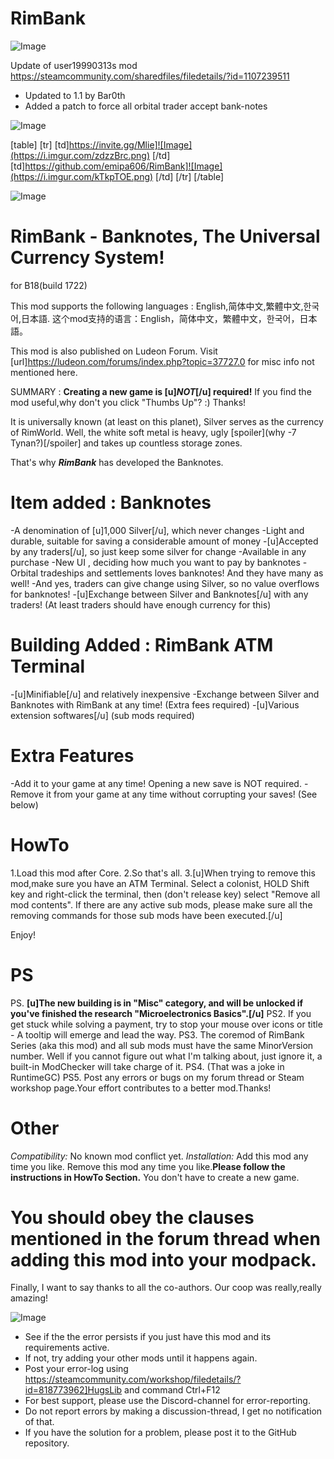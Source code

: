 # RimBank

![Image](https://i.imgur.com/WAEzk68.png)

Update of user19990313s mod 
https://steamcommunity.com/sharedfiles/filedetails/?id=1107239511

- Updated to 1.1 by Bar0th
- Added a patch to force all orbital trader accept bank-notes

![Image](https://i.imgur.com/7Gzt3Rg.png)


[table]
	[tr]
		[td]https://invite.gg/Mlie]![Image](https://i.imgur.com/zdzzBrc.png)
[/td]
		[td]https://github.com/emipa606/RimBank]![Image](https://i.imgur.com/kTkpTOE.png)
[/td]
	[/tr]
[/table]
	
![Image](https://i.imgur.com/NOW7jU1.png)


# RimBank - Banknotes, The Universal Currency System!

for B18(build 1722)

This mod supports the following languages : English,简体中文,繁體中文,한국어,日本語.
这个mod支持的语言：English，简体中文，繁體中文，한국어，日本語。

This mod is also published on Ludeon Forum.
Visit [url]https://ludeon.com/forums/index.php?topic=37727.0 for misc info not mentioned here.

SUMMARY : **Creating a new game is [u]*NOT*[/u] required!**
If you find the mod useful,why don&apos;t you click &quot;Thumbs Up&quot;? :) Thanks!

It is universally known (at least on this planet), Silver serves as the currency of RimWorld. Well, the white soft metal is heavy, ugly [spoiler](why -7 Tynan?)[/spoiler] and takes up countless storage zones.

That&apos;s why ***RimBank*** has developed the Banknotes.


# Item added : Banknotes

-A denomination of [u]1,000 Silver[/u], which never changes
-Light and durable, suitable for saving a considerable amount of money
-[u]Accepted by any traders[/u], so just keep some silver for change
-Available in any purchase
-New UI , deciding how much you want to pay by banknotes
-Orbital tradeships and settlements loves banknotes! And they have many as well!
-And yes, traders can give change using Silver, so no value overflows for banknotes!
-[u]Exchange between Silver and Banknotes[/u] with any traders! (At least traders should have enough currency for this)

# Building Added : RimBank ATM Terminal

-[u]Minifiable[/u] and relatively inexpensive
-Exchange between Silver and Banknotes with RimBank at any time! (Extra fees required)
-[u]Various extension softwares[/u] (sub mods required)

# Extra Features

-Add it to your game at any time! Opening a new save is NOT required.
-Remove it from your game at any time without corrupting your saves! (See below)


# HowTo

1.Load this mod after Core.
2.So that&apos;s all.
3.[u]When trying to remove this mod,make sure you have an ATM Terminal. Select a colonist, HOLD Shift key and right-click the terminal, then (don&apos;t release key) select &quot;Remove all mod contents&quot;. If there are any active sub mods, please make sure all the removing commands for those sub mods have been executed.[/u]

Enjoy!

# PS

PS. **[u]The new building is in &quot;Misc&quot; category, and will be unlocked if you&apos;ve finished the research &quot;Microelectronics Basics&quot;.[/u]**
PS2. If you get stuck while solving a payment, try to stop your mouse over icons or title - A tooltip will emerge and lead the way.
PS3. The coremod of RimBank Series (aka this mod) and all sub mods must have the same MinorVersion number. Well if you cannot figure out what I&apos;m talking about, just ignore it, a built-in ModChecker will take charge of it.
PS4. (That was a joke in RuntimeGC)
PS5. Post any errors or bugs on my forum thread or Steam workshop page.Your effort contributes to a better mod.Thanks!

# Other

*Compatibility:* No known mod conflict yet.
*Installation:*
Add this mod any time you like.
Remove this mod any time you like.**Please follow the instructions in HowTo Section.**
You don&apos;t have to create a new game.
# You should obey the clauses mentioned in the forum thread when adding this mod into your modpack.



Finally, I want to say thanks to all the co-authors. Our coop was really,really amazing!


![Image](https://i.imgur.com/Rs6T6cr.png)



-  See if the the error persists if you just have this mod and its requirements active.
-  If not, try adding your other mods until it happens again.
-  Post your error-log using https://steamcommunity.com/workshop/filedetails/?id=818773962]HugsLib and command Ctrl+F12
-  For best support, please use the Discord-channel for error-reporting.
-  Do not report errors by making a discussion-thread, I get no notification of that.
-  If you have the solution for a problem, please post it to the GitHub repository.





